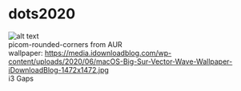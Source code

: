 # dots2020
![alt text](https://i.redd.it/jsdj9hk7gh851.png)  
picom-rounded-corners from AUR  
wallpaper: https://media.idownloadblog.com/wp-content/uploads/2020/06/macOS-Big-Sur-Vector-Wave-Wallpaper-iDownloadBlog-1472x1472.jpg  
i3 Gaps  

